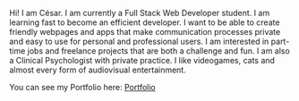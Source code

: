 Hi! I am César. I am currently a Full Stack Web Developer student. I am learning fast to become an efficient developer. I want to be able to create friendly webpages and apps that make communication processes private and easy to use for personal and professional users. I am interested in part-time jobs and freelance projects that are both a challenge and fun. I am also a Clinical Psychologist with private practice. I like videogames, cats and almost every form of audiovisual entertainment.

You can see my Portfolio here:
[Portfolio](https://csancheze.github.io/Portfolio/)

<!---
csancheze/csancheze is a ✨ special ✨ repository because its `README.md` (this file) appears on your GitHub profile.
You can click the Preview link to take a look at your changes.
--->
